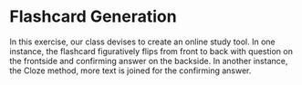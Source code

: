 # Flashcard Generation

In this exercise, our class devises to create an online study tool. In one instance, the flashcard figuratively flips from front to back with question on the frontside and confirming answer on the backside. In another instance, the Cloze method, more text is joined for the confirming answer.

